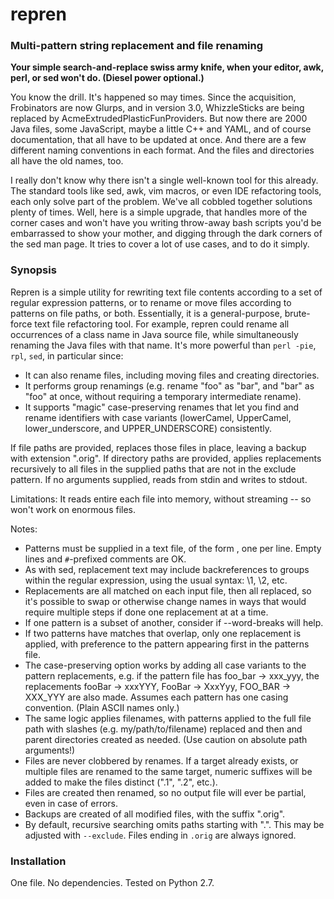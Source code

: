 repren
======

### Multi-pattern string replacement and file renaming

**Your simple search-and-replace swiss army knife, when your editor, awk, perl,
or sed won't do. (Diesel power optional.)**

You know the drill. It's happened so may times. Since the acquisition,
Frobinators are now Glurps, and in version 3.0, WhizzleSticks are being
replaced by AcmeExtrudedPlasticFunProviders. But now there are 2000 Java files,
some JavaScript, maybe a little C++ and YAML, and of course documentation, that
all have to be updated at once. And there are a few different naming
conventions in each format. And the files and directories all have the old
names, too.

I really don't know why there isn't a single well-known tool for this already.
The standard tools like sed, awk, vim macros, or even IDE refactoring tools,
each only solve part of the problem. We've all cobbled together solutions
plenty of times. Well, here is a simple upgrade, that handles more of the
corner cases and won't have you writing throw-away bash scripts you'd be
embarrassed to show your mother, and digging through the dark corners of the
sed man page. It tries to cover a lot of use cases, and to do it simply.


### Synopsis

Repren is a simple utility for rewriting text file contents according to a set
of regular expression patterns, or to rename or move files according to
patterns on file paths, or both. Essentially, it is a general-purpose,
brute-force text file refactoring tool. For example, repren could rename all
occurrences of a class name in Java source file, while simultaneously renaming
the Java files with that name. It's more powerful than `perl -pie`, `rpl`,
`sed`, in particular since:

- It can also rename files, including moving files and creating directories.
- It performs group renamings (e.g. rename "foo" as "bar", and "bar" as "foo"
  at once, without requiring a temporary intermediate rename).
- It supports "magic" case-preserving renames that let you find and rename
  identifiers with case variants (lowerCamel, UpperCamel, lower_underscore, and
  UPPER_UNDERSCORE) consistently.

If file paths are provided, replaces those files in place, leaving a backup
with extension ".orig". If directory paths are provided, applies replacements
recursively to all files in the supplied paths that are not in the exclude
pattern. If no arguments supplied, reads from stdin and writes to stdout.

Limitations: It reads entire each file into memory, without streaming -- so
won't work on enormous files.

Notes:

- Patterns must be supplied in a text file, of the form <regex><tab><replacement>,
  one per line. Empty lines and `#`-prefixed comments are OK.
- As with sed, replacement text may include backreferences to groups within the
  regular expression, using the usual syntax: \1, \2, etc.
- Replacements are all matched on each input file, then all replaced, so it's
  possible to swap or otherwise change names in ways that would require
  multiple steps if done one replacement at at a time.
- If one pattern is a subset of another, consider if --word-breaks will help.
- If two patterns have matches that overlap, only one replacement is applied,
  with preference to the pattern appearing first in the patterns file.
- The case-preserving option works by adding all case variants to the pattern
  replacements, e.g. if the pattern file has foo_bar -> xxx_yyy, the
  replacements fooBar -> xxxYYY, FooBar -> XxxYyy, FOO_BAR -> XXX_YYY are also
  made. Assumes each pattern has one casing convention. (Plain ASCII names only.)
- The same logic applies filenames, with patterns applied to the full file path
  with slashes (e.g. my/path/to/filename) replaced and then and parent
  directories created as needed. (Use caution on absolute path arguments!)
- Files are never clobbered by renames. If a target already exists, or multiple
  files are renamed to the same target, numeric suffixes will be added to make
  the files distinct (".1", ".2", etc.).
- Files are created then renamed, so no output file will ever be partial, even
  in case of errors.
- Backups are created of all modified files, with the suffix ".orig".
- By default, recursive searching omits paths starting with ".". This may be
  adjusted with `--exclude`. Files ending in `.orig` are always ignored.


### Installation

One file. No dependencies. Tested on Python 2.7.
